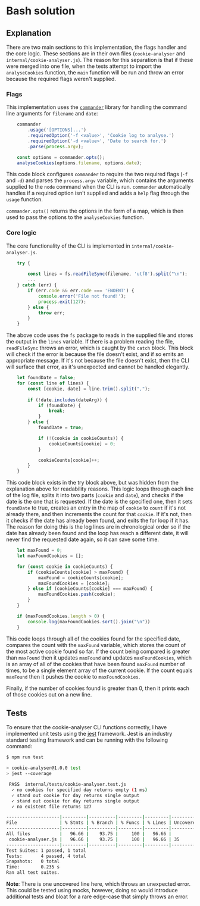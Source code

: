 # Bash solution

## Explanation

There are two main sections to this implementation, the flags handler and the core logic. These sections are in their own files (`cookie-analyser` and `internal/cookie-analyser.js`). The reason for this separation is that if these were merged into one file, when the tests attempt to import the `analyseCookies` function, the `main` function will be run and throw an error because the required flags weren't supplied.

### Flags

This implementation uses the [`commander`](https://www.npmjs.com/package/commander) library for handling the command line arguments for `filename` and `date`:

```javascript
    commander
        .usage('[OPTIONS]...')
        .requiredOption('-f <value>', 'Cookie log to analyse.')
        .requiredOption('-d <value>', 'Date to search for.')
        .parse(process.argv);

    const options = commander.opts();
    analyseCookies(options.filename, options.date);
```

This code block configures `commander` to require the two required flags (`-f` and `-d`) and parses the `process.argv` variable, which contains the arguments supplied to the `node` command when the CLI is run. `commander` automatically handles if a required option isn't supplied and adds a `help` flag through the `usage` function.

`commander.opts()` returns the options in the form of a map, which is then used to pass the options to the `analyseCookies` function.


### Core logic

The core functionality of the CLI is implemented in `internal/cookie-analyser.js`. 

```js
    try {
        
        const lines = fs.readFileSync(filename, 'utf8').split("\n");
        ...        
    } catch (err) {
        if (err.code && err.code === 'ENOENT') {
            console.error('File not found!');
            process.exit(127);
        } else {
            throw err;
        }
    }
```

The above code uses the `fs` package to reads in the supplied file and stores the output in the `lines` variable. If there is a problem reading the file, `readFileSync` throws an error, which is caught by the `catch` block. This block will check if the error is because the file doesn't exist, and if so emits an appropriate message. If it's not because the file doesn't exist, then the CLI will surface that error, as it's unexpected and cannot be handled elegantly.

```js
    let foundDate = false;
    for (const line of lines) {
        const [cookie, date] = line.trim().split(",");
        
        if (!date.includes(dateArg)) {
            if (foundDate) {
                break;
            }
        } else {
            foundDate = true;

            if (!(cookie in cookieCounts)) {
                cookieCounts[cookie] = 0;
            }

            cookieCounts[cookie]++;
        }
    }
```

This code block exists in the try block above, but was hidden from the explanation above for readability reasons. This logic loops through each line of the log file, splits it into two parts (`cookie` and `date`), and checks if the date is the one that is requested. If the date is the specified one, then it sets `foundDate` to true, creates an entry in the map of `cookie` to `count` if it's not already there, and then increments the count for that `cookie`. If it's not, then it checks if the date has already been found, and exits the for loop if it has. The reason for doing this is the log lines are in chronological order so if the date has already been found and the loop has reach a different date, it will never find the requested date again, so it can save some time.

```js
    let maxFound = 0;
    let maxFoundCookies = [];

    for (const cookie in cookieCounts) {
        if (cookieCounts[cookie] > maxFound) {
            maxFound = cookieCounts[cookie];
            maxFoundCookies = [cookie];
        } else if (cookieCounts[cookie] === maxFound) {
            maxFoundCookies.push(cookie);
        }
    }

    if (maxFoundCookies.length > 0) {
        console.log(maxFoundCookies.sort().join("\n"))
    }
```

This code loops through all of the cookies found for the specified date, compares the count with the `maxFound` variable, which stores the count of the most active cookie found so far. If the count being compared is greater than `maxFound` then it updates `maxFound` and updates `maxFoundCookies`, which is an array of all of the cookies that have been found `maxFound` number of times, to be a single element array of the current cookie. If the count equals `maxFound` then it pushes the cookie to `maxFoundCookies`.

Finally, if the number of cookies found is greater than 0, then it prints each of those cookies out on a new line.

## Tests

To ensure that the cookie-analyser CLI functions correctly, I have implemented unit tests using the [jest](https://jestjs.io/) framework. Jest is an industry standard testing framework and can be running with the following command:

```bash
$ npm run test

> cookie-analyser@1.0.0 test
> jest --coverage

 PASS  internal/tests/cookie-analyser.test.js
  ✓ no cookies for specified day returns empty (1 ms)
  ✓ stand out cookie for day returns single output
  ✓ stand out cookie for day returns single output
  ✓ no existent file returns 127

--------------------|---------|----------|---------|---------|-------------------
File                | % Stmts | % Branch | % Funcs | % Lines | Uncovered Line #s
--------------------|---------|----------|---------|---------|-------------------
All files           |   96.66 |    93.75 |     100 |   96.66 |
 cookie-analyser.js |   96.66 |    93.75 |     100 |   96.66 | 35
--------------------|---------|----------|---------|---------|-------------------
Test Suites: 1 passed, 1 total
Tests:       4 passed, 4 total
Snapshots:   0 total
Time:        0.235 s
Ran all test suites.
```

**Note**: There is one uncovered line here, which throws an unexpected error. This could be tested using mocks, however, doing so would introduce additional tests and bloat for a rare edge-case that simply throws an error.